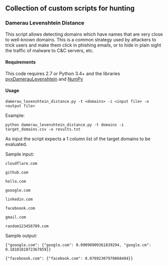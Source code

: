 ## Collection of custom scripts for hunting

### Damerau Levenshtein Distance

This script allows detecting domains which have names that are very close to well-known domains. This is a common strategy used by attackers to trick users and make them click in phishing emails, or to hide in plain sight the traffic of malware to C&C servers, etc.

#### Requirements

This code requires 2.7 or Python 3.4+ and the libraries [pyxDamerauLevenshtein](https://pypi.python.org/pypi/pyxDamerauLevenshtein) and [NumPy](http://www.numpy.org/)


#### Usage

`damerau_levenshtein_distance.py -t <domains> -i <input file> -o <output file>`

Example:

`python damerau_levenshtein_distance.py -t domains -i target_domains.csv -o results.txt`

As input the script expects a 1 column list of the target domains to be evaluated.

Sample input:

`cloudflare.com`

`github.com`

`hello.com`

`gooogle.com`

`linkedin.com`

`faceboook.com`

`gmail.com`

`random123456789.com`

Sample output:

`{"gooogle.com": {"google.com": 0.09090909361839294, "google.cm": 0.1818181872367859}}`

`{"faceboook.com": {"facebook.com": 0.07692307978868484}}`
